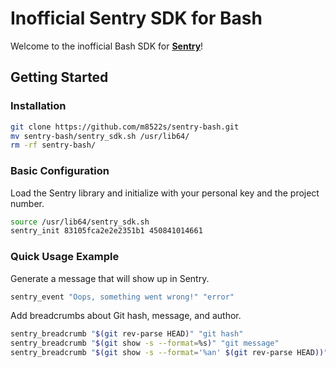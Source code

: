 # Inofficial Sentry SDK for Bash

Welcome to the inofficial Bash SDK for **[Sentry](http://sentry.io/)**!

## Getting Started

### Installation

```bash
git clone https://github.com/m8522s/sentry-bash.git
mv sentry-bash/sentry_sdk.sh /usr/lib64/
rm -rf sentry-bash/
```


### Basic Configuration

Load the Sentry library and initialize with your personal key and the project number.

```bash
source /usr/lib64/sentry_sdk.sh
sentry_init 83105fca2e2e2351b1 450841014661
```


### Quick Usage Example

Generate a message that will show up in Sentry.

```bash
sentry_event "Oops, something went wrong!" "error"
```

Add breadcrumbs about Git hash, message, and author.

```bash
sentry_breadcrumb "$(git rev-parse HEAD)" "git hash"
sentry_breadcrumb "$(git show -s --format=%s)" "git message"
sentry_breadcrumb "$(git show -s --format='%an' $(git rev-parse HEAD))" "git author"
```
